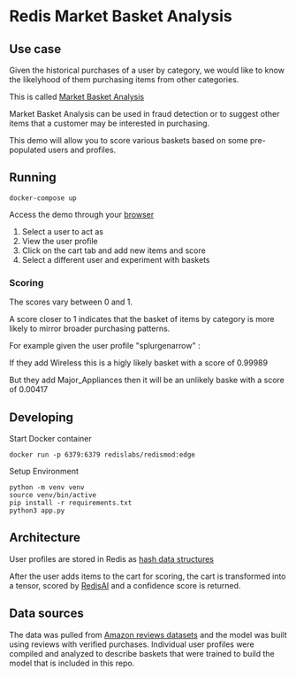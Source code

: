 # Redis Market Basket Analysis

## Use case

Given the historical purchases of a user by category, we would like to know the likelyhood of them purchasing items from other categories.

This is called [Market Basket Analysis](https://smartbridge.com/market-basket-analysis-101/)

Market Basket Analysis can be used in fraud detection or to suggest other items that a customer may be interested in purchasing.

This demo will allow you to score various baskets based on some pre-populated users and profiles.

## Running

```
docker-compose up
```

Access the demo through your [browser](http://localhost:8080)

1) Select a user to act as
2) View the user profile
3) Click on the cart tab and add new items and score
4) Select a different user and experiment with baskets

### Scoring

The scores vary between 0 and 1.

A score closer to 1 indicates that the basket of items by category is more likely to mirror broader purchasing patterns.

For example given the user profile "splurgenarrow" :

If they add Wireless this is a higly likely basket with a score of 0.99989

But they add Major_Appliances then it will be an unlikely baske with a score of 0.00417

## Developing

Start Docker container

```
docker run -p 6379:6379 redislabs/redismod:edge
```

Setup Environment

```
python -m venv venv
source venv/bin/active
pip install -r requirements.txt
python3 app.py
```

## Architecture

User profiles are stored in Redis as [hash data structures](https://redis.io/commands#hash)

After the user adds items to the cart for scoring, the cart is transformed into a tensor, scored by [RedisAI](https://redisai.io) and a confidence score is returned.

## Data sources

The data was pulled from [Amazon reviews datasets](https://s3.amazonaws.com/amazon-reviews-pds/readme.html) and the model was built using reviews with verified purchases.  Individual user profiles were compiled and analyzed to describe baskets that were trained to build the model that is included in this repo.
